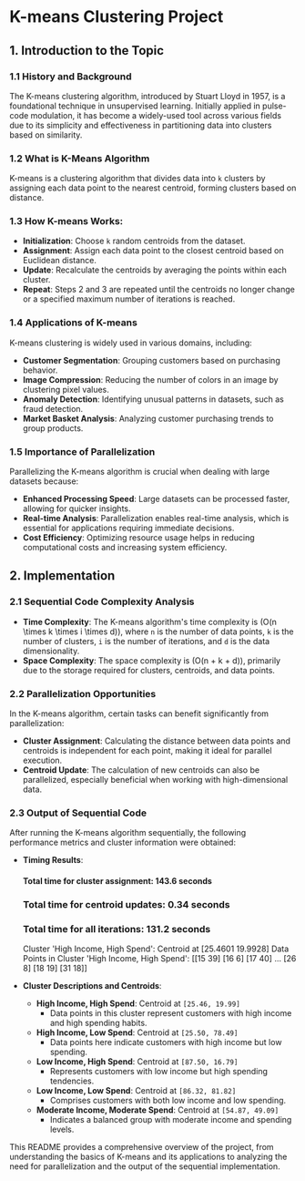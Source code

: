 #  K-means Clustering Project

## 1. Introduction to the Topic
   ### 1.1 History and Background
   
   The K-means clustering algorithm, introduced by Stuart Lloyd in 1957, is a foundational technique in unsupervised learning. Initially applied in pulse-code modulation, it has become a widely-used tool across various fields due to its simplicity and effectiveness in partitioning data into clusters based on similarity.

   ### 1.2 What is K-Means Algorithm
   K-means is a clustering algorithm that divides data into `k` clusters by assigning each data point to the nearest centroid, forming clusters based on distance. 

   ### 1.3 How K-means Works:
   - **Initialization**: Choose `k` random centroids from the dataset.
   - **Assignment**: Assign each data point to the closest centroid based on Euclidean distance.
   - **Update**: Recalculate the centroids by averaging the points within each cluster.
   - **Repeat**: Steps 2 and 3 are repeated until the centroids no longer change or a specified maximum number of iterations is reached.

   ### 1.4 Applications of K-means
   K-means clustering is widely used in various domains, including:
   - **Customer Segmentation**: Grouping customers based on purchasing behavior.
   - **Image Compression**: Reducing the number of colors in an image by clustering pixel values.
   - **Anomaly Detection**: Identifying unusual patterns in datasets, such as fraud detection.
   - **Market Basket Analysis**: Analyzing customer purchasing trends to group products.

   ### 1.5 Importance of Parallelization
   Parallelizing the K-means algorithm is crucial when dealing with large datasets because:
   - **Enhanced Processing Speed**: Large datasets can be processed faster, allowing for quicker insights.
   - **Real-time Analysis**: Parallelization enables real-time analysis, which is essential for applications requiring immediate decisions.
   - **Cost Efficiency**: Optimizing resource usage helps in reducing computational costs and increasing system efficiency.

## 2. Implementation
   ### 2.1 Sequential Code Complexity Analysis
   - **Time Complexity**: The K-means algorithm's time complexity is \(O(n \times k \times i \times d)\), where `n` is the number of data points, `k` is the number of clusters, `i` is the number of iterations, and `d` is the data dimensionality. 
   - **Space Complexity**: The space complexity is \(O(n + k + d)\), primarily due to the storage required for clusters, centroids, and data points.

   ### 2.2 Parallelization Opportunities
   In the K-means algorithm, certain tasks can benefit significantly from parallelization:
   - **Cluster Assignment**: Calculating the distance between data points and centroids is independent for each point, making it ideal for parallel execution.
   - **Centroid Update**: The calculation of new centroids can also be parallelized, especially beneficial when working with high-dimensional data.

   ### 2.3 Output of Sequential Code
   After running the K-means algorithm sequentially, the following performance metrics and cluster information were obtained:

   - **Timing Results**:
     #### Total time for cluster assignment: 143.6 seconds
     ### Total time for centroid updates: 0.34 seconds
     ### Total time for all iterations: 131.2 seconds
     Cluster 'High Income, High Spend': Centroid at [25.4601 19.9928] Data Points in Cluster 'High Income, High Spend': [[15 39] [16 6] [17 40] ... [26 8] [18 19] [31 18]]



   - **Cluster Descriptions and Centroids**:
     - **High Income, High Spend**: Centroid at `[25.46, 19.99]`
       - Data points in this cluster represent customers with high income and high spending habits.
     - **High Income, Low Spend**: Centroid at `[25.50, 78.49]`
       - Data points here indicate customers with high income but low spending.
     - **Low Income, High Spend**: Centroid at `[87.50, 16.79]`
       - Represents customers with low income but high spending tendencies.
     - **Low Income, Low Spend**: Centroid at `[86.32, 81.82]`
       - Comprises customers with both low income and low spending.
     - **Moderate Income, Moderate Spend**: Centroid at `[54.87, 49.09]`
       - Indicates a balanced group with moderate income and spending levels.

This README provides a comprehensive overview of the project, from understanding the basics of K-means and its applications to analyzing the need for parallelization and the output of the sequential implementation.
